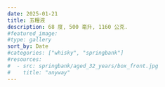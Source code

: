 ```yaml
---
date: 2025-01-21
title: 五糧液
description: 68 度, 500 毫升, 1160 公克.
#featured_image: 
#type: gallery
sort_by: Date
#categories: ["whisky", "springbank"]
#resources:
#  - src: springbank/aged_32_years/box_front.jpg
#    title: "anyway"
---
```


